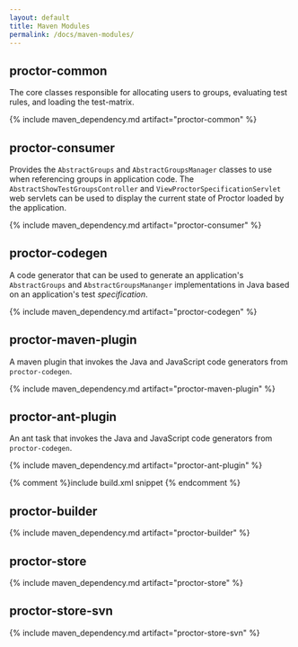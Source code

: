 ```yaml
---
layout: default
title: Maven Modules
permalink: /docs/maven-modules/
---
```


## proctor-common
The core classes responsible for allocating users to groups, evaluating test rules, and loading the test-matrix.

{% include maven_dependency.md artifact="proctor-common" %}

## proctor-consumer
Provides the `AbstractGroups` and `AbstractGroupsManager` classes to use when referencing groups in application code. The `AbstractShowTestGroupsController` and `ViewProctorSpecificationServlet` web servlets can be used to display the current state of Proctor loaded by the application.

{% include maven_dependency.md artifact="proctor-consumer" %}

## proctor-codegen
A code generator that can be used to generate an application's `AbstractGroups` and `AbstractGroupsMananger` implementations in Java based on an application's test _specification_.

{% include maven_dependency.md artifact="proctor-codegen" %}

## proctor-maven-plugin
A maven plugin that invokes the Java and JavaScript code generators from `proctor-codegen`.

{% include maven_dependency.md artifact="proctor-maven-plugin" %}

## proctor-ant-plugin
An ant task that invokes the Java and JavaScript code generators from `proctor-codegen`.

{% include maven_dependency.md artifact="proctor-ant-plugin" %}

{% comment %}include build.xml snippet {% endcomment %}

## proctor-builder

{% include maven_dependency.md artifact="proctor-builder" %}


## proctor-store

{% include maven_dependency.md artifact="proctor-store" %}

## proctor-store-svn

{% include maven_dependency.md artifact="proctor-store-svn" %}
